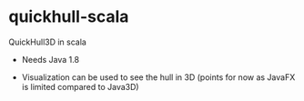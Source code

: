 quickhull-scala
===============

QuickHull3D in scala

- Needs Java 1.8

- Visualization can be used to see the hull in 3D (points for now as JavaFX is limited compared to Java3D)
